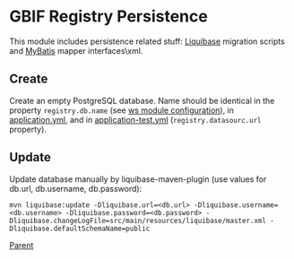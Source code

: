 # GBIF Registry Persistence

This module includes persistence related stuff: [Liquibase](https://www.liquibase.org/) migration scripts and [MyBatis](https://mybatis.org/mybatis-3/) mapper interfaces\xml.

## Create

Create an empty PostgreSQL database.
Name should be identical in the property `registry.db.name` (see [ws module configuration](../registry-spring-boot-ws/README.md)), in [application.yml](../registry-spring-boot-ws/src/main/resources/application.yml), and in [application-test.yml](../registry-spring-boot-integration-tests/src/test/resources/application-test.yml) (`registry.datasourc.url` property).


## Update
Update database manually by liquibase-maven-plugin (use values for db.url, db.username, db.password):

```
mvn liquibase:update -Dliquibase.url=<db.url> -Dliquibase.username=<db.username> -Dliquibase.password=<db.password> -Dliquibase.changeLogFile=src/main/resources/liquibase/master.xml -Dliquibase.defaultSchemaName=public
```

[Parent](../README.md)
